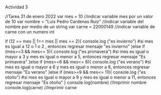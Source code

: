 Actividad 3

//Tarea 31 de enero 2022
var mes = 10
//indicar variable mes por un valor de 10
var nombre = "Luis Pedro Cardenas Ruiz"
//indicar variable del nombre por medio de un string
var carne = 22000149
//indicar variable de carne con un numero int

if (12 == mes || 1== mes || mes == 2){
	console.log ("es invierno")
    #si mes es igual a 12 o 1 o 2 , entonces regresar mensaje "es invierno"
}else if (mes>=3 && mes<= 5){
	console.log ("es primavera")
    #si mes es igual o mayor a 3 y mes es igual o menor a 5, entonces regresar mensaje "Es primavera"
}else if (mes>=6 && mes<= 8){
	console.log ("es verano")
    #si mes es igual o mayor a 6 y mes es igual o menor a 8, entonces regresar mensaje "Es verano"
}else if (mes>=9 && mes<= 11){
	console.log ("es otoño")
    #si mes es igual o mayor a 9 y mes es igual o menor a 11, entonces regresar mensaje "Es otoño"
}
console.log(nombre)
//Imprimir nombre
console.log(carne)
//Imprimir  carne